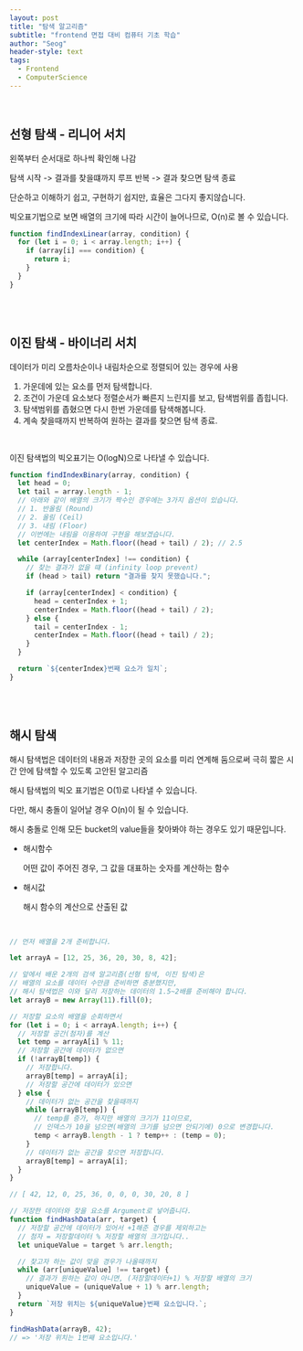 ```yaml
---
layout: post
title: "탐색 알고리즘"
subtitle: "frontend 면접 대비 컴퓨터 기초 학습"
author: "Seog"
header-style: text
tags: 
  - Frontend
  - ComputerScience
---
```


<br/>

## 선형 탐색 - 리니어 서치

왼쪽부터 순서대로 하나씩 확인해 나감

탐색 시작 -> 결과를 찾을떄까지 루프 반복 -> 결과 찾으면 탐색 종료

단순하고 이해하기 쉽고, 구현하기 쉽지만, 효율은 그다지 좋지않습니다.

빅오표기법으로 보면 배열의 크기에 따라 시간이 늘어나므로, O(n)로 볼 수 있습니다.

```jsx
function findIndexLinear(array, condition) {
  for (let i = 0; i < array.length; i++) {
    if (array[i] === condition) {
      return i;
    }
  }
}
```

<br/><br/>

## 이진 탐색 - 바이너리 서치

데이터가 미리 오름차순이나 내림차순으로 정렬되어 있는 경우에 사용

1. 가운데에 있는 요소를 먼저 탐색합니다.
2. 조건이 가운데 요소보다 정렬순서가 빠른지 느린지를 보고, 탐색범위를 좁힙니다.
3. 탐색범위를 좁혔으면 다시 한번 가운데를 탐색해봅니다.
4. 계속 찾을때까지 반복하여 원하는 결과를 찾으면 탐색 종료.

<br/>

이진 탐색법의 빅오표기는 O(logN)으로 나타낼 수 있습니다.

```jsx
function findIndexBinary(array, condition) {
  let head = 0;
  let tail = array.length - 1;
  // 아래와 같이 배열의 크기가 짝수인 경우에는 3가지 옵션이 있습니다.
  // 1. 반올림 (Round)
  // 2. 올림 (Ceil)
  // 3. 내림 (Floor)
  // 이번에는 내림을 이용하여 구현을 해보겠습니다.
  let centerIndex = Math.floor((head + tail) / 2); // 2.5

  while (array[centerIndex] !== condition) {
    // 찾는 결과가 없을 떄 (infinity loop prevent)
    if (head > tail) return "결과를 찾지 못했습니다.";

    if (array[centerIndex] < condition) {
      head = centerIndex + 1;
      centerIndex = Math.floor((head + tail) / 2);
    } else {
      tail = centerIndex - 1;
      centerIndex = Math.floor((head + tail) / 2);
    }
  }

  return `${centerIndex}번째 요소가 일치`;
}
```

<br/><br/>

## 해시 탐색

해시 탐색법은 데이터의 내용과 저장한 곳의 요소를 미리 연계해 둠으로써 극히 짧은 시간 안에 탐색할 수 있도록 고안된 알고리즘

해시 탐색법의 빅오 표기법은 O(1)로 나타낼 수 있습니다.

다만, 해시 충돌이 일어날 경우 O(n)이 될 수 있습니다.

해시 충돌로 인해 모든 bucket의 value들을 찾아봐야 하는 경우도 있기 때문입니다.

- 해시함수

  어떤 값이 주어진 경우, 그 값을 대표하는 숫자를 계산하는 함수

- 해시값

  해시 함수의 계산으로 산출된 값

<br/>

```jsx
// 먼저 배열을 2개 준비합니다.

let arrayA = [12, 25, 36, 20, 30, 8, 42];

// 앞에서 배운 2개의 검색 알고리즘(선형 탐색, 이진 탐색)은
// 배열의 요소를 데이터 수만큼 준비하면 충분했지만,
// 해시 탐색법은 이와 달리 저장하는 데이터의 1.5~2배를 준비해야 합니다.
let arrayB = new Array(11).fill(0);

// 저장할 요소의 배열을 순회하면서
for (let i = 0; i < arrayA.length; i++) {
  // 저장할 공간(첨자)를 계산
  let temp = arrayA[i] % 11;
  // 저장할 공간에 데이터가 없으면
  if (!arrayB[temp]) {
    // 저장합니다.
    arrayB[temp] = arrayA[i];
    // 저장할 공간에 데이터가 있으면
  } else {
    // 데이터가 없는 공간을 찾을때까지
    while (arrayB[temp]) {
      // temp를 증가, 하지만 배열의 크기가 11이므로,
      // 인덱스가 10을 넘으면(배열의 크기를 넘으면 안되기에) 0으로 변경합니다.
      temp < arrayB.length - 1 ? temp++ : (temp = 0);
    }
    // 데이터가 없는 공간을 찾으면 저장합니다.
    arrayB[temp] = arrayA[i];
  }
}

// [ 42, 12, 0, 25, 36, 0, 0, 0, 30, 20, 8 ]
```

```jsx
// 저장한 데이터와 찾을 요소를 Argument로 넣어줍니다.
function findHashData(arr, target) {
  // 저장할 공간에 데이터가 있어서 +1해준 경우를 제외하고는
  // 첨자 = 저장할데이터 % 저장할 배열의 크기입니다..
  let uniqueValue = target % arr.length;

  // 찾고자 하는 값이 맞을 경우가 나올때까지
  while (arr[uniqueValue] !== target) {
    // 결과가 원하는 값이 아니면, (저장할데이터+1) % 저장할 배열의 크기
    uniqueValue = (uniqueValue + 1) % arr.length;
  }
  return `저장 위치는 ${uniqueValue}번째 요소입니다.`;
}

findHashData(arrayB, 42);
// => '저장 위치는 1번째 요소입니다.'
```
